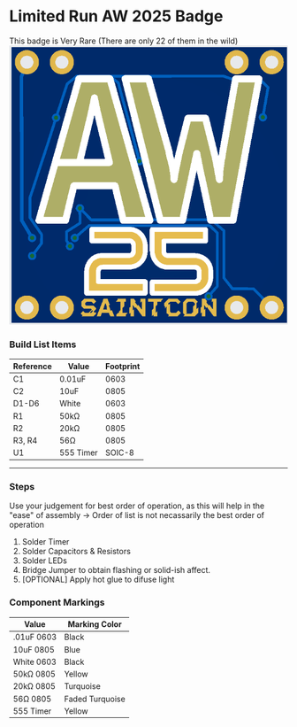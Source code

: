 # Limited Run AW 2025 Badge
This badge is Very Rare (There are only 22 of them in the wild)
<img src="https://github.com/cyberm3n-org/SC_2025/blob/main/ref_images/AWSC_25-Front.png">

### Build List Items
| Reference | Value | Footprint |
| --- | --- | --- |
| C1 | 0.01uF | 0603 |
| C2 | 10uF | 0805 |
| D1-D6 | White | 0603 |
| R1 | 50kΩ | 0805 |
| R2 | 20kΩ | 0805 |
| R3, R4 | 56Ω | 0805 |
| U1 | 555 Timer | SOIC-8 |

------
### Steps
Use your judgement for best order of operation, as this will help in the "ease" of assembly -> Order of list is not necassarily the best order of operation
1. Solder Timer
2. Solder Capacitors & Resistors
3. Solder LEDs
4. Bridge Jumper to obtain flashing or solid-ish affect.
5. [OPTIONAL] Apply hot glue to difuse light
   
### Component Markings
| Value | Marking Color |
| --- | --- |
| .01uF 0603 | Black|
| 10uF 0805 | Blue |
| White 0603 | Black |
| 50kΩ 0805 | Yellow |
| 20kΩ 0805 | Turquoise |
| 56Ω 0805 | Faded Turquoise |
| 555 Timer | Yellow |


